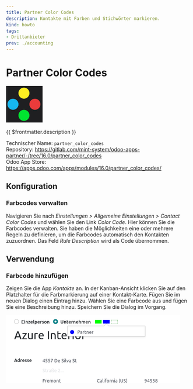 ```yaml
---
title: Partner Color Codes
description: Kontakte mit Farben und Stichwörter markieren.
kind: howto
tags:
- Drittanbieter
prev: ./accounting
---
```

# Partner Color Codes
![](attachments/odoo_icon_partner_color_codes.png)

{{ $frontmatter.description }}

Technischer Name: `partner_color_codes`\
Repository: <https://gitlab.com/mint-system/odoo-apps-partner/-/tree/16.0/partner_color_codes>\
Odoo App Store: <https://apps.odoo.com/apps/modules/16.0/partner_color_codes/>

## Konfiguration

### Farbcodes verwalten

Navigieren Sie nach *Einstellungen > Allgemeine Einstellungen > Contact Color Codes* und wählen Sie den Link *Color Code*. Hier können Sie die Farbcodes verwalten. Sie haben die Möglichkeiten eine oder mehrere Regeln zu definieren, um die Farbcodes automatisch den Kontakten zuzuordnen. Das Feld *Rule Description* wird als Code übernommen.

## Verwendung

### Farbcode hinzufügen

Zeigen Sie die App *Kontakte* an. In der Kanban-Ansicht klicken Sie auf den Platzhalter für die Farbmarkierung auf einer Kontakt-Karte. Fügen Sie im neuen Dialog einen Eintrag hinzu. Wählen Sie eine Farbcode aus und fügen Sie eine Beschreibung hinzu. Speichern Sie die Dialog im Vorgang.

![](attachments/Partner%20Color%20Codes.png)